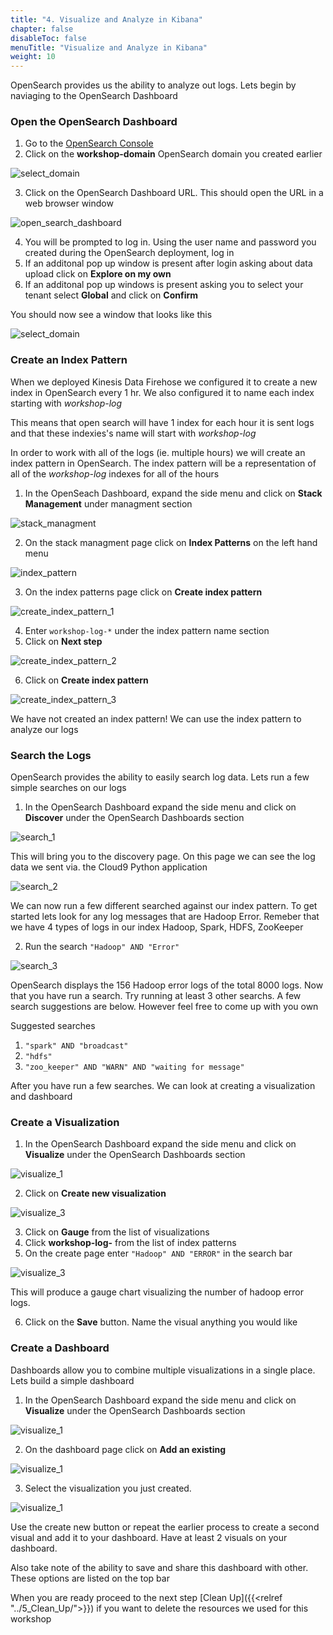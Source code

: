 ```yaml
---
title: "4. Visualize and Analyze in Kibana"
chapter: false
disableToc: false
menuTitle: "Visualize and Analyze in Kibana"
weight: 10
---
```


OpenSearch provides us the ability to analyze out logs. Lets begin by naviaging to the OpenSearch Dashboard  

### Open the OpenSearch Dashboard

1. Go to the [OpenSearch Console](https://console.aws.amazon.com/esv3/home)
2. Click on the **workshop-domain** OpenSearch domain you created earlier

![select_domain](/images/open-search-log-analytics/IAM_1.PNG)

3. Click on the OpenSearch Dashboard URL. This should open the URL in a web browser window

![open_search_dashboard](/images/open-search-log-analytics/IAM_4.PNG)

4. You will be prompted to log in. Using the user name and password you created during the OpenSearch deployment, log in 
5. If an additonal pop up window is present after login asking about data upload click on **Explore on my own**
6. If an additonal pop up windows is present asking you to select your tenant select **Global** and click on **Confirm**

You should now see a window that looks like this

![select_domain](/images/open-search-log-analytics/os_1.PNG)

### Create an Index Pattern

When we deployed Kinesis Data Firehose we configured it to create a new index in OpenSearch every 1 hr. We also configured it to name each index starting with *workshop-log* 

This means that open search will have 1 index for each hour it is sent logs and that these indexies's name will start with *workshop-log*

In order to work with all of the logs (ie. multiple hours) we will create an index pattern in OpenSearch. The index pattern will be a representation of all of the *workshop-log* indexes for all of the hours

1. In the OpenSeach Dashboard, expand the side menu and click on **Stack Management** under managment section

![stack_managment](/images/open-search-log-analytics/va_1.PNG)

2. On the stack managment page click on **Index Patterns** on the left hand menu

![index_pattern](/images/open-search-log-analytics/va_2.PNG)

3. On the index patterns page click on **Create index pattern**

![create_index_pattern_1](/images/open-search-log-analytics/va_3.PNG)

4. Enter ```workshop-log-*``` under the index pattern name section
5. Click on **Next step**

![create_index_pattern_2](/images/open-search-log-analytics/va_4.PNG)

6. Click on **Create index pattern**

![create_index_pattern_3](/images/open-search-log-analytics/va_5.PNG)

We have not created an index pattern! We can use the index pattern to analyze our logs

### Search the Logs

OpenSearch provides the ability to easily search log data. Lets run a few simple searches on our logs

1. In the OpenSearch Dashboard expand the side menu and click on **Discover** under the OpenSearch Dashboards section

![search_1](/images/open-search-log-analytics/search_1.PNG)

This will bring you to the discovery page. On this page we can see the log data we sent via. the Cloud9 Python application

![search_2](/images/open-search-log-analytics/search_2.PNG)

We can now run a few different searched against our index pattern. To get started lets look for any log messages that are Hadoop Error. Remeber that we have 4 types of logs in our index Hadoop, Spark, HDFS, ZooKeeper

2. Run the search ```"Hadoop" AND "Error"```

![search_3](/images/open-search-log-analytics/search_3.PNG)

OpenSearch displays the 156 Hadoop error logs of the total 8000 logs. Now that you have run a search. Try running at least 3 other searchs. A few search suggestions are below. However feel free to come up with you own

Suggested searches 

1. ```"spark" AND "broadcast"```
2. ```"hdfs"```
3. ```"zoo_keeper" AND "WARN" AND "waiting for message"```

After you have run a few searches. We can look at creating a visualization and dashboard

### Create a Visualization

1. In the OpenSearch Dashboard expand the side menu and click on **Visualize** under the OpenSearch Dashboards section

![visualize_1](/images/open-search-log-analytics/visualize_1.PNG)

2. Click on **Create new visualization**

![visualize_3](/images/open-search-log-analytics/visualize_3.PNG)

3. Click on **Gauge** from the list of visualizations
4. Click **workshop-log-** from the list of index patterns
5. On the create page enter ```"Hadoop" AND "ERROR"``` in the search bar

![visualize_3](/images/open-search-log-analytics/visualize_4.PNG)

This will produce a gauge chart visualizing the number of hadoop error logs.

6. Click on the **Save** button. Name the visual anything you would like

### Create a Dashboard

Dashboards allow you to combine multiple visualizations in a single place. Lets build a simple dashboard

1. In the OpenSearch Dashboard expand the side menu and click on **Visualize** under the OpenSearch Dashboards section

![visualize_1](/images/open-search-log-analytics/dashboard_1.PNG)

2. On the dashboard page click on **Add an existing** 

![visualize_1](/images/open-search-log-analytics/dashboard_2.PNG)

3. Select the visualization you just created. 

![visualize_1](/images/open-search-log-analytics/dashboard_3.PNG)

Use the create new button or repeat the earlier process to create a second visual and add it to your dashboard. Have at least 2 visuals on your dashboard. 

Also take note of the ability to save and share this dashboard with other. These options are listed on the top bar

When you are ready proceed to the next step [Clean Up]({{<relref "../5_Clean_Up/">}}) if you want to delete the resources we used for this workshop
